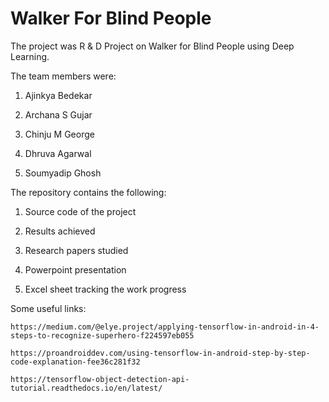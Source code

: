 # Walker For Blind People

The project was R & D Project on Walker for Blind People using Deep Learning.

The team members were:

1. Ajinkya Bedekar

2. Archana S Gujar

3. Chinju M George

4. Dhruva Agarwal

5. Soumyadip Ghosh

The repository contains the following:

1. Source code of the project

2. Results achieved

3. Research papers studied

4. Powerpoint presentation

5. Excel sheet tracking the work progress

Some useful links:

    https://medium.com/@elye.project/applying-tensorflow-in-android-in-4-steps-to-recognize-superhero-f224597eb055

    https://proandroiddev.com/using-tensorflow-in-android-step-by-step-code-explanation-fee36c281f32

    https://tensorflow-object-detection-api-tutorial.readthedocs.io/en/latest/